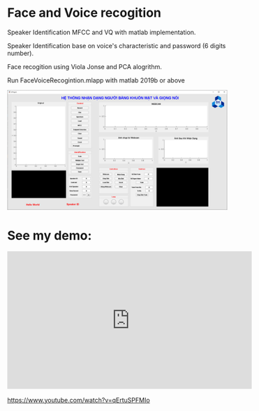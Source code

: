 # Face and Voice recogition

Speaker Identification MFCC and VQ with matlab implementation.

Speaker Identification base on voice's characteristic and password (6 digits number).

Face recogition using Viola Jonse and PCA alogrithm.

Run FaceVoiceRecogintion.mlapp with matlab 2019b or above

<img src="document\final.PNG">

# See my demo:

<p align="Center">
<iframe width="560" height="315" src="https://www.youtube.com/embed/qErtuSPFMIo" title="YouTube video player" frameborder="0" allow="accelerometer; autoplay; clipboard-write; encrypted-media; gyroscope; picture-in-picture" allowfullscreen></iframe>
</p>

https://www.youtube.com/watch?v=qErtuSPFMIo
